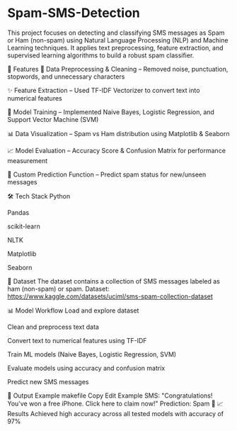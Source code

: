 # Spam-SMS-Detection
This project focuses on detecting and classifying SMS messages as Spam or Ham (non-spam) using Natural Language Processing (NLP) and Machine Learning techniques.
It applies text preprocessing, feature extraction, and supervised learning algorithms to build a robust spam classifier.

🚀 Features
🧹 Data Preprocessing & Cleaning – Removed noise, punctuation, stopwords, and unnecessary characters

✨ Feature Extraction – Used TF-IDF Vectorizer to convert text into numerical features

🤖 Model Training – Implemented Naive Bayes, Logistic Regression, and Support Vector Machine (SVM)

📊 Data Visualization – Spam vs Ham distribution using Matplotlib & Seaborn

📈 Model Evaluation – Accuracy Score & Confusion Matrix for performance measurement

🔮 Custom Prediction Function – Predict spam status for new/unseen messages

🛠 Tech Stack
Python

Pandas

scikit-learn

NLTK

Matplotlib

Seaborn

📂 Dataset
The dataset contains a collection of SMS messages labeled as ham (non-spam) or spam.
Dataset: https://www.kaggle.com/datasets/uciml/sms-spam-collection-dataset

📊 Model Workflow
Load and explore dataset

Clean and preprocess text data

Convert text to numerical features using TF-IDF

Train ML models (Naive Bayes, Logistic Regression, SVM)

Evaluate models using accuracy and confusion matrix

Predict new SMS messages

📌 Output Example
makefile
Copy
Edit
Example SMS: "Congratulations! You've won a free iPhone. Click here to claim now!"
Prediction: Spam 📩
📈 Results
Achieved high accuracy across all tested models with accuracy of 97%

